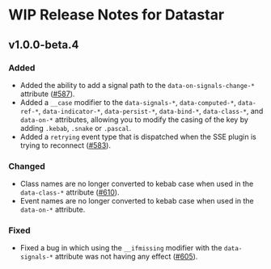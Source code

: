 # WIP Release Notes for Datastar

## v1.0.0-beta.4

### Added

- Added the ability to add a signal path to the `data-on-signals-change-*` attribute ([#587](https://github.com/starfederation/datastar/issues/587)).
- Added a `__case` modifier to the `data-signals-*`, `data-computed-*`, `data-ref-*`, `data-indicator-*`, `data-persist-*`, `data-bind-*`,  `data-class-*`, and `data-on-*` attributes, allowing you to modify the casing of the key by adding `.kebab`, `.snake` or `.pascal`.
- Added a `retrying` event type that is dispatched when the SSE plugin is trying to reconnect ([#583](https://github.com/starfederation/datastar/issues/583)).

### Changed

- Class names are no longer converted to kebab case when used in the `data-class-*` attribute ([#610](https://github.com/starfederation/datastar/issues/610)).
- Event names are no longer converted to kebab case when used in the `data-on-*` attribute.

### Fixed

- Fixed a bug in which using the `__ifmissing` modifier with the `data-signals-*` attribute was not having any effect ([#605](https://github.com/starfederation/datastar/issues/605)).